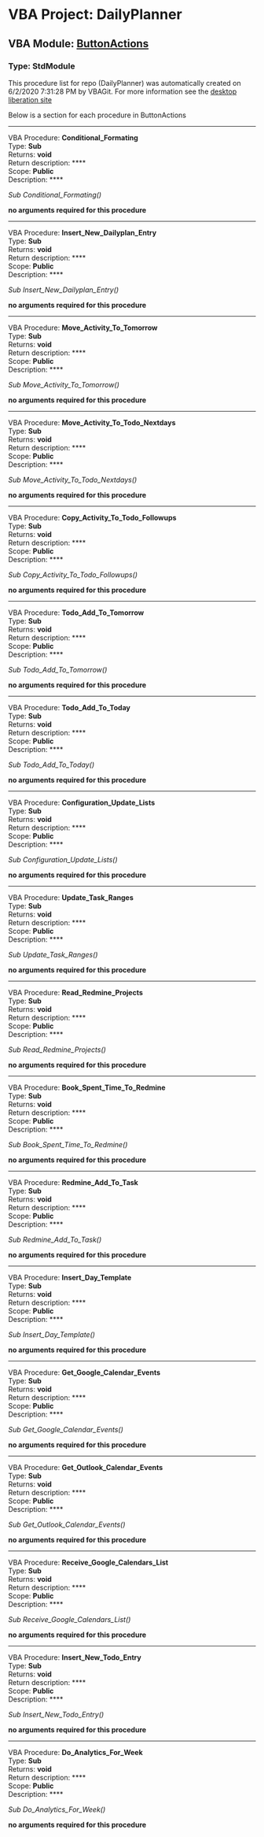 # VBA Project: **DailyPlanner**
## VBA Module: **[ButtonActions](/scripts/ButtonActions.vba "source is here")**
### Type: StdModule  

This procedure list for repo (DailyPlanner) was automatically created on 6/2/2020 7:31:28 PM by VBAGit.
For more information see the [desktop liberation site](http://ramblings.mcpher.com/Home/excelquirks/drivesdk/gettinggithubready "desktop liberation")

Below is a section for each procedure in ButtonActions

---
VBA Procedure: **Conditional_Formating**  
Type: **Sub**  
Returns: **void**  
Return description: ****  
Scope: **Public**  
Description: ****  

*Sub Conditional_Formating()*  

**no arguments required for this procedure**


---
VBA Procedure: **Insert_New_Dailyplan_Entry**  
Type: **Sub**  
Returns: **void**  
Return description: ****  
Scope: **Public**  
Description: ****  

*Sub Insert_New_Dailyplan_Entry()*  

**no arguments required for this procedure**


---
VBA Procedure: **Move_Activity_To_Tomorrow**  
Type: **Sub**  
Returns: **void**  
Return description: ****  
Scope: **Public**  
Description: ****  

*Sub Move_Activity_To_Tomorrow()*  

**no arguments required for this procedure**


---
VBA Procedure: **Move_Activity_To_Todo_Nextdays**  
Type: **Sub**  
Returns: **void**  
Return description: ****  
Scope: **Public**  
Description: ****  

*Sub Move_Activity_To_Todo_Nextdays()*  

**no arguments required for this procedure**


---
VBA Procedure: **Copy_Activity_To_Todo_Followups**  
Type: **Sub**  
Returns: **void**  
Return description: ****  
Scope: **Public**  
Description: ****  

*Sub Copy_Activity_To_Todo_Followups()*  

**no arguments required for this procedure**


---
VBA Procedure: **Todo_Add_To_Tomorrow**  
Type: **Sub**  
Returns: **void**  
Return description: ****  
Scope: **Public**  
Description: ****  

*Sub Todo_Add_To_Tomorrow()*  

**no arguments required for this procedure**


---
VBA Procedure: **Todo_Add_To_Today**  
Type: **Sub**  
Returns: **void**  
Return description: ****  
Scope: **Public**  
Description: ****  

*Sub Todo_Add_To_Today()*  

**no arguments required for this procedure**


---
VBA Procedure: **Configuration_Update_Lists**  
Type: **Sub**  
Returns: **void**  
Return description: ****  
Scope: **Public**  
Description: ****  

*Sub Configuration_Update_Lists()*  

**no arguments required for this procedure**


---
VBA Procedure: **Update_Task_Ranges**  
Type: **Sub**  
Returns: **void**  
Return description: ****  
Scope: **Public**  
Description: ****  

*Sub Update_Task_Ranges()*  

**no arguments required for this procedure**


---
VBA Procedure: **Read_Redmine_Projects**  
Type: **Sub**  
Returns: **void**  
Return description: ****  
Scope: **Public**  
Description: ****  

*Sub Read_Redmine_Projects()*  

**no arguments required for this procedure**


---
VBA Procedure: **Book_Spent_Time_To_Redmine**  
Type: **Sub**  
Returns: **void**  
Return description: ****  
Scope: **Public**  
Description: ****  

*Sub Book_Spent_Time_To_Redmine()*  

**no arguments required for this procedure**


---
VBA Procedure: **Redmine_Add_To_Task**  
Type: **Sub**  
Returns: **void**  
Return description: ****  
Scope: **Public**  
Description: ****  

*Sub Redmine_Add_To_Task()*  

**no arguments required for this procedure**


---
VBA Procedure: **Insert_Day_Template**  
Type: **Sub**  
Returns: **void**  
Return description: ****  
Scope: **Public**  
Description: ****  

*Sub Insert_Day_Template()*  

**no arguments required for this procedure**


---
VBA Procedure: **Get_Google_Calendar_Events**  
Type: **Sub**  
Returns: **void**  
Return description: ****  
Scope: **Public**  
Description: ****  

*Sub Get_Google_Calendar_Events()*  

**no arguments required for this procedure**


---
VBA Procedure: **Get_Outlook_Calendar_Events**  
Type: **Sub**  
Returns: **void**  
Return description: ****  
Scope: **Public**  
Description: ****  

*Sub Get_Outlook_Calendar_Events()*  

**no arguments required for this procedure**


---
VBA Procedure: **Receive_Google_Calendars_List**  
Type: **Sub**  
Returns: **void**  
Return description: ****  
Scope: **Public**  
Description: ****  

*Sub Receive_Google_Calendars_List()*  

**no arguments required for this procedure**


---
VBA Procedure: **Insert_New_Todo_Entry**  
Type: **Sub**  
Returns: **void**  
Return description: ****  
Scope: **Public**  
Description: ****  

*Sub Insert_New_Todo_Entry()*  

**no arguments required for this procedure**


---
VBA Procedure: **Do_Analytics_For_Week**  
Type: **Sub**  
Returns: **void**  
Return description: ****  
Scope: **Public**  
Description: ****  

*Sub Do_Analytics_For_Week()*  

**no arguments required for this procedure**
